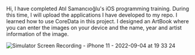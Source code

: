 Hi, I have completed Atıl Samancıoğlu's iOS programming training. During this time, I will upload the applications I have developed to my repo. I learned how to use CoreData in this project. I designed an ArtBook where you can enter the images on your device and the name, year and artist information of the image.

![Simulator Screen Recording - iPhone 11 - 2022-09-04 at 19 33 24](https://user-images.githubusercontent.com/85456096/188324604-93c0f03f-9755-45cc-be65-75a7727ea5ed.gif)
